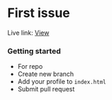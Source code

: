 # First issue

Live link: <a href="https://divanov11.github.io/first-os-issue/" target="_blank">View</a>


### Getting started

- For repo
- Create new branch
- Add your profile to `index.html`
- Submit pull request
